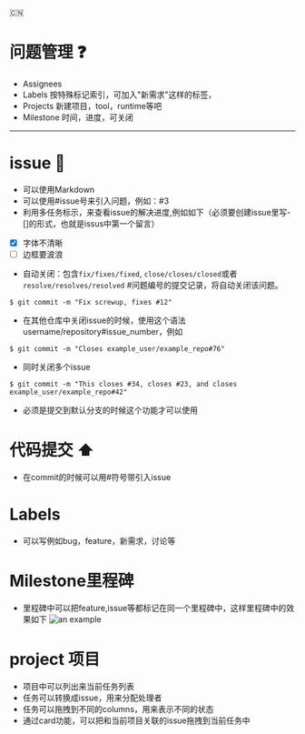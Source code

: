 
:cn:
# 问题管理 :question:
* Assignees
* Labels 按特殊标记索引，可加入"新需求"这样的标签，
* Projects 新建项目，tool，runtime等吧
* Milestone 时间，进度，可关闭

***

# issue :bug:
- 可以使用Markdown
- 可以使用#issue号来引入问题，例如：#3
- 利用多任务标示，来查看issue的解决进度,例如如下（必须要创建issue里写-[]的形式，也就是issus中第一个留言）
- [x] 字体不清晰 
- [ ] 边框要波浪
- 自动关闭：包含`fix/fixes/fixed`, `close/closes/closed`或者`resolve/resolves/resolved` #问题编号的提交记录，将自动关闭该问题。

```git
$ git commit -m "Fix screwup, fixes #12"
```
- 在其他仓库中关闭issue的时候，使用这个语法username/repository#issue_number，例如
```git
$ git commit -m "Closes example_user/example_repo#76"
```
- 同时关闭多个issue
```git
$ git commit -m "This closes #34, closes #23, and closes example_user/example_repo#42"
```
- 必须是提交到默认分支的时候这个功能才可以使用

# 代码提交 :arrow_up:
- 在commit的时候可以用#符号带引入issue

# Labels
- 可以写例如bug，feature，新需求，讨论等

# Milestone里程碑
- 里程碑中可以把feature,issue等都标记在同一个里程碑中，这样里程碑中的效果如下
![an example](https://assets-cdn.github.com/images/modules/site/product-illo/img-projects-milestones.png)
 
# project 项目

- 项目中可以列出来当前任务列表
- 任务可以转换成issue，用来分配处理者
- 任务可以拖拽到不同的columns，用来表示不同的状态
- 通过card功能，可以把和当前项目关联的issue拖拽到当前任务中
 

